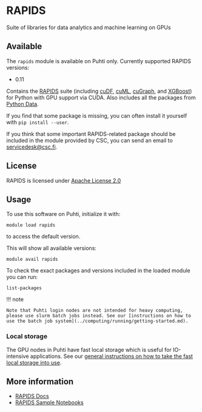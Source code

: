# RAPIDS

Suite of libraries for data analytics and machine learning on GPUs 

## Available

The `rapids` module is available on Puhti only.  Currently supported RAPIDS versions:

- 0.11

Contains the [RAPIDS](https://rapids.ai/) suite (including [cuDF](https://github.com/rapidsai/cudf), [cuML](https://github.com/rapidsai/cuml), [cuGraph](https://github.com/rapidsai/cugraph), and [XGBoost](https://rapids.ai/xgboost.html)) for Python with GPU support via CUDA.  Also includes all the packages from [Python Data](python-data.md).

If you find that some package is missing, you can often install it yourself with `pip install --user`.

If you think that some important RAPIDS-related package should be included in the module provided by CSC, you can send an email to <servicedesk@csc.fi>.

## License

RAPIDS is licensed under [Apache License 2.0](https://rapids.ai/community.html)

## Usage

To use this software on Puhti, initialize it with:

```text
module load rapids
```

to access the default version.

This will show all available versions:

```text
module avail rapids
```

To check the exact packages and versions included in the loaded module you can run:

```text
list-packages
```

!!! note 

    Note that Puhti login nodes are not intended for heavy computing, please use slurm batch jobs instead. See our [instructions on how to use the batch job system](../computing/running/getting-started.md).

### Local storage

The GPU nodes in Puhti have fast local storage which is useful for IO-intensive applications.  See our [general instructions on how to take the fast local storage into use](../computing/running/creating-job-scripts.md#local-storage).

## More information

- [RAPIDS Docs](https://docs.rapids.ai/)
- [RAPIDS Sample Notebooks](https://github.com/rapidsai/notebooks)

